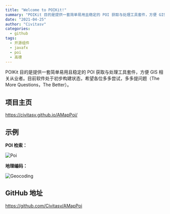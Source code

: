 ```yaml
---
title: "Welcome to POIKit!"
summary: "POIKit 目的是提供一套简单易用且稳定的 POI 获取与处理工具套件，方便 GIS 相关从业者"
date: "2021-04-25"
author: "Civitasv"
categories:
  - github
tags:
  - 开源组件
  - javafx
  - poi
  - 高德
---
```


POIKit 目的是提供一套简单易用且稳定的 POI 获取与处理工具套件，方便 GIS 相关从业者。目前软件处于初步构建状态，希望各位多多尝试，多多提问题（The More Questions，The Better）。

## 项目主页

<https://civitasv.github.io/AMapPoi/>

## 示例

**POI 检索：**

![Poi](/img/in-post/github/poi.gif)

**地理编码：**

![Geocoding](/img/in-post/github/geocoding.gif)

## GitHub 地址

<https://github.com/Civitasv/AMapPoi>
